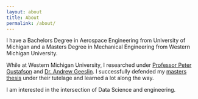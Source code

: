 ```yaml
---
layout: about
title: About
permalink: /about/
---
```


I have a Bachelors Degree in Aerospace Engineering from University of Michigan
and a Masters Degree in Mechanical Engineering from Western Michigan University.

While at Western Michigan University, I researched under
[Professor Peter Gustafson](https://wmich.edu/mechanical-aerospace/directory/gustafson)
and [Dr. Andrew Geeslin](https://www.linkedin.com/in/andrew-geeslin-1760b74/). I
successfully defended my [masters thesis](http://scholarworks.wmich.edu/masters_theses/548/)
under their tutelage and learned a lot along the way.

I am interested in the intersection of Data Science and engineering.
